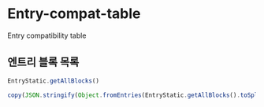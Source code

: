 # Entry-compat-table
Entry compatibility table

## 엔트리 블록 목록
```js
EntryStatic.getAllBlocks()
```
```js
copy(JSON.stringify(Object.fromEntries(EntryStatic.getAllBlocks().toSpliced(10).map(({category, blocks}) => [category, Object.fromEntries(blocks.map(x => [x, "o"]))]))))
```